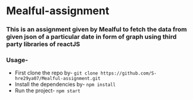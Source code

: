 # Mealful-assignment

### This is an assignment given by Mealful to fetch the data from given json of a particular date in form of graph using third party libraries of reactJS

### Usage-
* First clone the repo by-
```git clone https://github.com/S-hre29ya07/Mealful-assignment.git```
* Install the dependencies by-
```npm install```
* Run the project-
```npm start```

